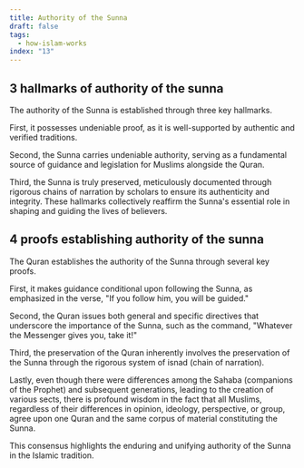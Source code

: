 ```yaml
---
title: Authority of the Sunna
draft: false
tags:
  - how-islam-works
index: "13"
---
```


## 3 hallmarks of authority of the sunna
The authority of the Sunna is established through three key hallmarks. 
 
First, it possesses undeniable proof, as it is well-supported by authentic and verified traditions. 
 
Second, the Sunna carries undeniable authority, serving as a fundamental source of guidance and legislation for Muslims alongside the Quran. 
 
Third, the Sunna is truly preserved, meticulously documented through rigorous chains of narration by scholars to ensure its authenticity and integrity. These hallmarks collectively reaffirm the Sunna's essential role in shaping and guiding the lives of believers.

## 4 proofs establishing authority of the sunna
The Quran establishes the authority of the Sunna through several key proofs. 

First, it makes guidance conditional upon following the Sunna, as emphasized in the verse, "If you follow him, you will be guided." 

Second, the Quran issues both general and specific directives that underscore the importance of the Sunna, such as the command, "Whatever the Messenger gives you, take it!" 

Third, the preservation of the Quran inherently involves the preservation of the Sunna through the rigorous system of isnad (chain of narration). 

Lastly, even though there were differences among the Sahaba (companions of the Prophet) and subsequent generations, leading to the creation of various sects, there is profound wisdom in the fact that all Muslims, regardless of their differences in opinion, ideology, perspective, or group, agree upon one Quran and the same corpus of material constituting the Sunna. 

This consensus highlights the enduring and unifying authority of the Sunna in the Islamic tradition.
